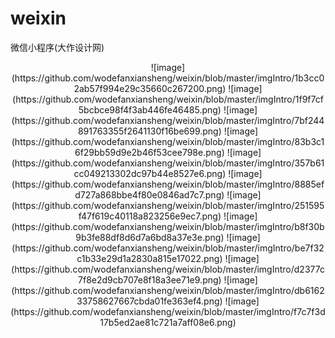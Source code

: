 # weixin
微信小程序(大作设计网)
<div align=center>
![image](https://github.com/wodefanxiansheng/weixin/blob/master/imgIntro/1b3cc02ab57f994e29c35660c267200.png)
![image](https://github.com/wodefanxiansheng/weixin/blob/master/imgIntro/1f9f7cf5bcbce98f4f3ab446fe46485.png)
![image](https://github.com/wodefanxiansheng/weixin/blob/master/imgIntro/7bf244891763355f2641130f16be699.png)
![image](https://github.com/wodefanxiansheng/weixin/blob/master/imgIntro/83b3c16f29bb59d9e2b46f53cee798e.png)
![image](https://github.com/wodefanxiansheng/weixin/blob/master/imgIntro/357b61cc049213302dc97b44e8527e6.png)
![image](https://github.com/wodefanxiansheng/weixin/blob/master/imgIntro/8885efd727a868bbe4f80e0846ad7c7.png)
![image](https://github.com/wodefanxiansheng/weixin/blob/master/imgIntro/251595f47f619c40118a823256e9ec7.png)
![image](https://github.com/wodefanxiansheng/weixin/blob/master/imgIntro/b8f30b9b3fe88df8d6d7a6bd8a37e3e.png)
![image](https://github.com/wodefanxiansheng/weixin/blob/master/imgIntro/be7f32c1b33e29d1a2830a815e17022.png)
![image](https://github.com/wodefanxiansheng/weixin/blob/master/imgIntro/d2377c7f8e2d9cb707e8f18a3ee71e9.png)
![image](https://github.com/wodefanxiansheng/weixin/blob/master/imgIntro/db616233758627667cbda01fe363ef4.png)
![image](https://github.com/wodefanxiansheng/weixin/blob/master/imgIntro/f7c7f3d17b5ed2ae81c721a7aff08e6.png)
</div>















































